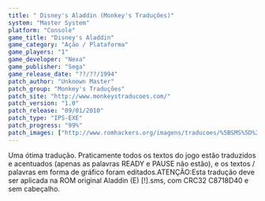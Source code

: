 ```yaml
---
title: " Disney's Aladdin (Monkey's Traduções)"
system: "Master System"
platform: "Console"
game_title: "Disney's Aladdin"
game_category: "Ação / Plataforma"
game_players: "1"
game_developer: "Nexa"
game_publisher: "Sega"
game_release_date: "??/??/1994"
patch_author: "Unknown Master"
patch_group: "Monkey's Traduções"
patch_site: "http://www.monkeystraducoes.com/"
patch_version: "1.0"
patch_release: "09/01/2010"
patch_type: "IPS-EXE"
patch_progress: "99%"
patch_images: ["http://www.romhackers.org/imagens/traducoes/%5BSMS%5D%20Aladdin%20-%20Monkey's%20Tradu%C3%A7%C3%B5es%20-%201.png","http://www.romhackers.org/imagens/traducoes/%5BSMS%5D%20Aladdin%20-%20Monkey's%20Tradu%C3%A7%C3%B5es%20-%202.png","http://www.romhackers.org/imagens/traducoes/%5BSMS%5D%20Aladdin%20-%20Monkey's%20Tradu%C3%A7%C3%B5es%20-%203.png"]
---
```

Uma ótima tradução. Praticamente todos os textos do jogo estão traduzidos e acentuados (apenas as palavras READY e PAUSE não estão), e os textos / palavras em forma de gráfico foram editados.ATENÇÃO:Esta tradução deve ser aplicada na ROM original Aladdin (E) [!].sms, com CRC32 C8718D40 e sem cabeçalho.